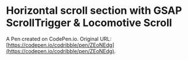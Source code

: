 # Horizontal scroll section with GSAP ScrollTrigger & Locomotive Scroll

A Pen created on CodePen.io. Original URL: [https://codepen.io/codribble/pen/ZEoNEdg](https://codepen.io/codribble/pen/ZEoNEdg).

